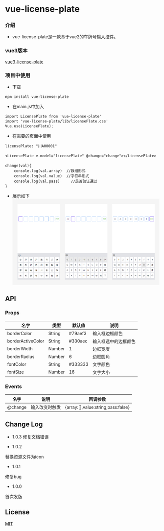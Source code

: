 # vue-license-plate

### 介绍
* vue-license-plate是一款基于vue2的车牌号输入控件。

### vue3版本
[vue3-license-plate](https://github.com/leiyun1993/vue3-license-plate)

### 项目中使用
* 下载

```
npm install vue-license-plate
```
* 在main.js中加入

```
import LicensePlate from 'vue-license-plate'
import 'vue-license-plate/lib/licensePlate.css'
Vue.use(LicensePlate);
```
* 在需要的页面中使用

```
licensePlate: "川A00001"

<LicensePlate v-model="licensePlate" @change="change"></LicensePlate>

change(val){
	console.log(val.array)	//数组形式
	console.log(val.value)	//字符串形式
	console.log(val.pass)	  //是否验证通过
}
```
* 展示如下
![](https://github.com/leiyun1993/vue2-license-plate/raw/master/screenshot/s1.png)

## API

### Props
名字|类型|默认值|说明
--|--|--|--
borderColor|String|#79aef3| 输入框边框颜色
borderActiveColor|String|#330aec| 输入框选中的边框颜色
borderWidth|Number|1| 边框宽度
borderRadius|Number|6| 边框圆角
fontColor|String|#333333| 文字颜色
fontSize|Number|16| 文字大小

### Events
名字|说明|回调参数
--|--|--
@change|输入改变时触发|{array:[],value:string,pass:false}


## Change Log
* 1.0.3
修复文档错误

* 1.0.2

替换资源文件为icon

* 1.0.1

修复bug

* 1.0.0

首次发版



## License
[MIT](https://github.com/leiyun1993/vue2-license-plate/blob/master/LICENSE)
